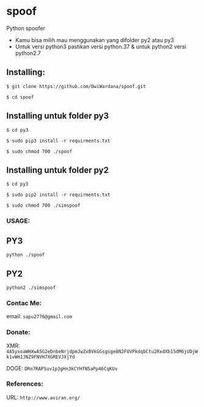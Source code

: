 # spoof
Python spoofer
* Kamu bisa milih mau menggunakan yang difolder py2 atau py3
* Untuk versi python3 pastikan versi python.37 & untuk python2 versi python2.7

## Installing:
```
$ git clone https://github.com/DwiWardana/spoof.git
```
```
$ cd spoof
```
  ## Installing untuk folder py3
  ```
  $ cd py3
  ```
  ```
  $ sudo pip3 install -r requirments.txt
  ```
  ```
  $ sudo chmod 700 ./spoof
  ```
  ## Installing untuk folder py2
  ```
  $ cd py3
  ```
  ```
  $ sudo pip2 install -r requirments.txt
  ```
  ```
  $ sudo chmod 700 ./simspoof
  ```
### USAGE:
## PY3
  ```
  python ./spoof
  ```
## PY2
   ```
   python2 ./simspoof
   ```

### Contac Me:
email: `sapu2776@gmail.com`

### Donate:
XMR: `4A5yxoaWHXwA5G2eDnbeNrjdpmJwZxBVkGGsgsge8N2FUVPkdqbCtu2RxdXb15dM6jUDjWk1vWm1JNZ9FNVH7XGREVJXjYd`

DOGE: `DRn7RAPSuv1p3gHn3kCYHfN5aPp46CqKUv`

### References:
URL: `http://www.aviran.org/`
